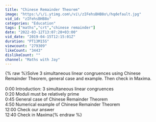 ```yaml
---
title: "Chinese Remainder Theorem"
image: "https:\/\/i.ytimg.com\/vi\/zIFehsBHB8o\/hqdefault.jpg"
vid_id: "zIFehsBHB8o"
categories: "Education"
tags: ["maths","crt","chinese remainder"]
date: "2022-03-12T13:07:20+03:00"
vid_date: "2019-04-15T12:15:01Z"
duration: "PT13M15S"
viewcount: "279309"
likeCount: "3443"
dislikeCount: ""
channel: "Maths with Jay"
---
```

{% raw %}Solve 3 simultaneous linear congruences using Chinese Remainder Theorem, general case and example. Then check in Maxima.<br /><br />0:00 Introduction: 3 simultaneous linear congruences<br />0:20 Moduli must be relatively prime<br />0:45 General case of Chinese Remainder Theorem<br />4:50 Numerical example of Chinese Remainder Theorem<br />12:00 Check our answer<br />12:40 Check in Maxima{% endraw %}
